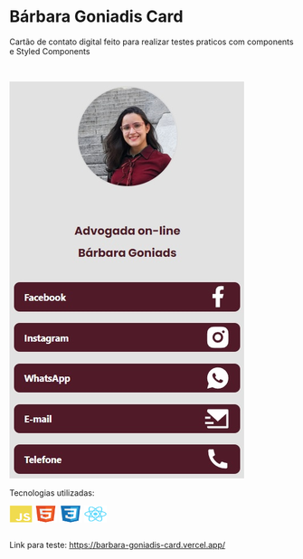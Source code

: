 # Bárbara Goniadis Card

Cartão de contato digital feito para realizar testes praticos com components e Styled Components



<br>

![image](https://github.com/Brunogoniadis/BarbaraGoniadisCard/blob/main/cardbarbara.jpg)

Tecnologias utilizadas:
<div style="display: inline_block">
  <img align="center" alt="Bruno-Js" height="30" width="40" src="https://raw.githubusercontent.com/devicons/devicon/master/icons/javascript/javascript-plain.svg">
  <img align="center" alt="Bruno-HTML" height="30" width="40" src="https://raw.githubusercontent.com/devicons/devicon/master/icons/html5/html5-original.svg">
  <img align="center" alt="Bruno-CSS" height="30" width="40" src="https://raw.githubusercontent.com/devicons/devicon/master/icons/css3/css3-original.svg">
   <img align="center" alt="Bruno-CSS" height="30" width="40" src="https://raw.githubusercontent.com/devicons/devicon/master/icons/react/react-original.svg">
</div>

<br>

Link para teste:
https://barbara-goniadis-card.vercel.app/
